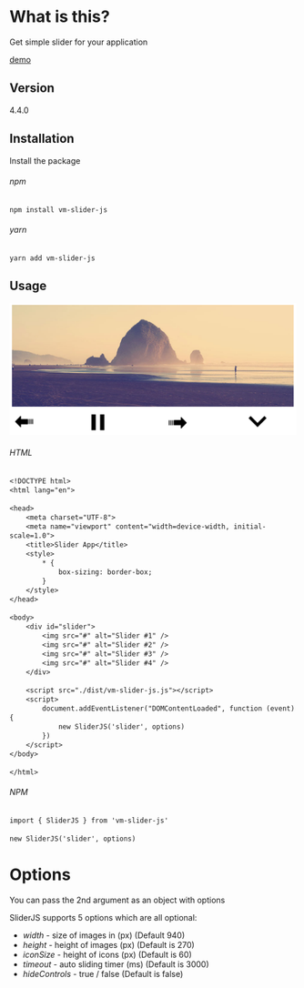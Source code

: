 # What is this?

Get simple slider for your application

[demo](https://esaxco.github.io/slider-javascript/)

## Version
4.4.0

## Installation

Install the package 

###### npm 

```
npm install vm-slider-js
```

###### yarn 

```
yarn add vm-slider-js
```




## Usage

<p align="center">
    <a href="https://github.com/EsaxCO/slider-javascript"><img width="740" src="https://github.com/EsaxCO/slider-javascript/blob/master/example/screenshots/slider.png?sanitize=true" ></a>
</p>


###### HTML
```
<!DOCTYPE html>
<html lang="en">

<head>
    <meta charset="UTF-8">
    <meta name="viewport" content="width=device-width, initial-scale=1.0">
    <title>Slider App</title>
    <style>
        * {
            box-sizing: border-box;
        }
    </style>
</head>

<body>
    <div id="slider">
        <img src="#" alt="Slider #1" />
        <img src="#" alt="Slider #2" />
        <img src="#" alt="Slider #3" />
        <img src="#" alt="Slider #4" />
    </div>

    <script src="./dist/vm-slider-js.js"></script>
    <script>
        document.addEventListener("DOMContentLoaded", function (event) {
            new SliderJS('slider', options)
        })
    </script>
</body>

</html>
```

###### NPM

```
import { SliderJS } from 'vm-slider-js'

new SliderJS('slider', options)
```

# Options

You can pass the 2nd argument as an object with options

SliderJS supports 5 options which are all optional:

-   _width_ - size of images in (px) (Default 940)
-   _height_ - height of images (px) (Default is 270)
-   _iconSize_ - height of icons (px) (Default is 60)
-   _timeout_ - auto sliding timer (ms) (Default is 3000)
-   _hideControls_ - true / false (Default is false)
